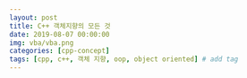 ```yaml
---
layout: post
title: C++ 객체지향의 모든 것  
date: 2019-08-07 00:00:00
img: vba/vba.png
categories: [cpp-concept] 
tags: [cpp, c++, 객체 지향, oop, object oriented] # add tag
---
```


